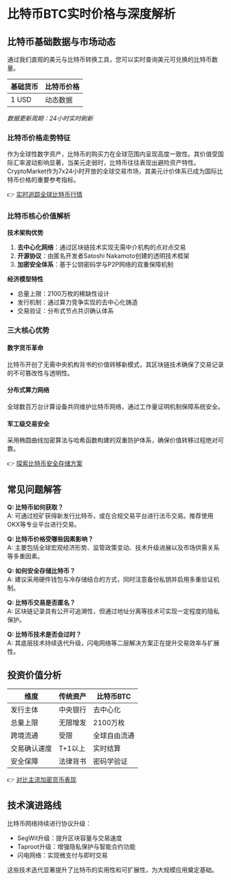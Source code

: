 # 比特币BTC实时价格与深度解析

## 比特币基础数据与市场动态

通过我们直观的美元与比特币转换工具，您可以实时查询美元可兑换的比特币数量。

| 基础货币 | 比特币价格 |
|----------|------------|
| 1 USD    | 动态数据   |

*数据更新周期：24小时实时刷新*

### 比特币价格走势特征

作为全球性数字资产，比特币的购买力在全球范围内呈现高度一致性。其价值受国际汇率波动影响显著，当美元走弱时，比特币往往表现出避险资产特性。CryptoMarket作为7x24小时开放的全球交易市场，其美元计价体系已成为国际比特币价格的重要参考指标。

👉 [实时追踪全球比特币行情](https://bit.ly/okx_welcome)

### 比特币核心价值解析

**技术架构优势**
1. **去中心化网络**：通过区块链技术实现无需中介机构的点对点交易
2. **开源协议**：由匿名开发者Satoshi Nakamoto创建的透明技术框架
3. **加密安全体系**：基于公钥密码学与P2P网络的双重保障机制

**经济模型特性**
- 总量上限：2100万枚的稀缺性设计
- 发行机制：通过算力竞争实现的去中心化铸造
- 交易验证：分布式节点共识确认体系

### 三大核心优势

#### 数字货币革命
比特币开创了无需中央机构背书的价值转移新模式，其区块链技术确保了交易记录的不可篡改性与透明性。

#### 分布式算力网络
全球数百万台计算设备共同维护比特币网络，通过工作量证明机制保障系统安全。

#### 军工级交易安全
采用椭圆曲线加密算法与哈希函数构建的双重防护体系，确保价值转移过程绝对可靠。

👉 [探索比特币安全存储方案](https://bit.ly/okx_welcome)

## 常见问题解答

**Q: 比特币如何获取？**  
A: 可通过挖矿获得新发行比特币，或在合规交易平台进行法币交易。推荐使用OKX等专业平台进行交易。

**Q: 比特币价格受哪些因素影响？**  
A: 主要包括全球宏观经济形势、监管政策变动、技术升级进展以及市场供需关系等多重因素。

**Q: 如何安全存储比特币？**  
A: 建议采用硬件钱包与冷存储结合的方式，同时注意备份私钥并启用多重验证机制。

**Q: 比特币交易是否匿名？**  
A: 区块链记录具有公开可追溯性，但通过地址分离等技术可实现一定程度的隐私保护。

**Q: 比特币技术是否会过时？**  
A: 其底层技术持续迭代升级，闪电网络等二层解决方案正在提升交易效率与扩展性。

## 投资价值分析

| 维度        | 传统资产 | 比特币BTC |
|-------------|----------|-----------|
| 发行主体    | 中央银行 | 去中心化  |
| 总量上限    | 无限增发 | 2100万枚  |
| 跨境流通    | 受限       | 全球自由流通 |
| 交易确认速度| T+1以上  | 实时结算  |
| 安全保障    | 法律背书 | 密码学验证 |

👉 [对比主流加密货币表现](https://bit.ly/okx_welcome)

## 技术演进路线

比特币网络持续进行协议升级：
- SegWit升级：提升区块容量与交易速度
- Taproot升级：增强隐私保护与智能合约功能
- 闪电网络：实现微支付与即时交易

这些技术迭代显著提升了比特币的实用性和可扩展性，为大规模应用奠定基础。